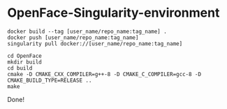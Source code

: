 # OpenFace-Singularity-environment

```shell
docker build --tag [user_name/repo_name:tag_name] .
docker push [user_name/repo_name:tag_name]
singularity pull docker://[user_name/repo_name:tag_name]
```

```shell
cd OpenFace
mkdir build
cd build
cmake -D CMAKE_CXX_COMPILER=g++-8 -D CMAKE_C_COMPILER=gcc-8 -D CMAKE_BUILD_TYPE=RELEASE ..
make
```

Done!
